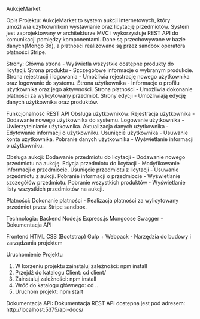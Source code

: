 AukcjeMarket

Opis Projektu:
AukcjeMarket to system aukcji internetowych, który umożliwia użytkownikom wystawianie oraz licytację przedmiotów. System jest zaprojektowany w architekturze MVC i wykorzystuje REST API do komunikacji pomiędzy komponentami. Dane są przechowywane w bazie danych(Mongo Bd), a płatności realizowane są przez sandbox operatora płatności Stripe.

Strony:
Główna strona - Wyświetla wszystkie dostępne produkty do licytacji.
Strona produktu - Szczegółowe informacje o wybranym produkcie.
Strona rejestracji i logowania - Umożliwia rejestrację nowego użytkownika oraz logowanie do systemu.
Strona użytkownika - Informacje o profilu użytkownika oraz jego aktywności.
Strona płatności - Umożliwia dokonanie płatności za wylicytowany przedmiot.
Strony edycji - Umożliwiają edycję danych użytkownika oraz produktów.

Funkcjonalność REST API
Obsługa użytkowników:
Rejestracja użytkownika - Dodawanie nowego użytkownika do systemu.
Logowanie użytkownika - Uwierzytelnianie użytkownika.
Aktualizacja danych użytkownika - Edytowanie informacji o użytkowniku.
Usunięcie użytkownika - Usuwanie konta użytkownika.
Pobranie danych użytkownika - Wyświetlanie informacji o użytkowniku.

Obsługa aukcji:
Dodawanie przedmiotu do licytacji - Dodawanie nowego przedmiotu na aukcję.
Edycja przedmiotu do licytacji - Modyfikowanie informacji o przedmiocie.
Usunięcie przedmiotu z licytacji - Usuwanie przedmiotu z aukcji.
Pobranie informacji o przedmiocie - Wyświetlanie szczegółów przedmiotu.
Pobranie wszystkich produktów - Wyświetlanie listy wszystkich przedmiotów na aukcji.

Płatności:
Dokonanie płatności - Realizacja płatności za wylicytowany przedmiot przez Stripe sandbox.

Technologia:
Backend
Node.js
Express.js
Mongoose
Swagger - Dokumentacja API

Frontend
HTML
CSS (Bootstrap)
Gulp + Webpack - Narzędzia do budowy i zarządzania projektem


Uruchomienie Projektu
1. W korzeniu projektu zainstaluj zależności:
npm install
2. Przejdź do katalogu Client:
cd client/
3. Zainstaluj zależności:
npm install
4. Wróć do katalogu głównego:
cd ..
5. Uruchom projekt:
npm start


Dokumentacja API:
Dokumentacja REST API dostępna jest pod adresem: http://localhost:5375/api-docs/



